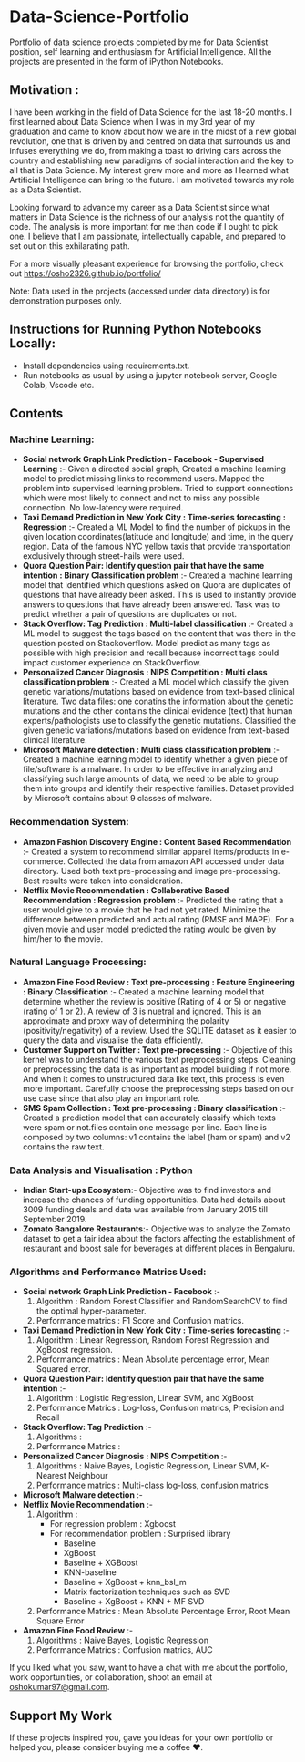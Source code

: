 # Data-Science-Portfolio
Portfolio of data science projects completed by me for Data Scientist position, self learning and enthusiasm for Artificial Intelligence. All the projects are presented in the form of iPython Notebooks.

## Motivation : 
I have been working in the field of Data Science for the last 18-20 months. I first learned about Data Science when I was in my 3rd year of my graduation and came to know about how we are in the midst of a new global revolution, one that is driven by and centred on data that surrounds us and infuses everything we do, from making a toast to driving cars across the country and establishing new paradigms of social interaction and the key to all that is Data Science. My interest grew more and more as I learned what Artificial Intelligence can bring to the future. I am motivated towards my role as a Data Scientist.

Looking forward to advance my career as a Data Scientist since what matters in Data Science is the richness of our analysis not the quantity of code. The analysis is more important for me than code if I ought to pick one. I believe that I am passionate, intellectually capable, and prepared to set out on this exhilarating path.

For a more visually pleasant experience for browsing the portfolio, check out 
https://osho2326.github.io/portfolio/

Note: Data used in the projects (accessed under data directory) is for demonstration purposes only.

## Instructions for Running Python Notebooks Locally:

- Install dependencies using requirements.txt.
- Run notebooks as usual by using a jupyter notebook server, Google Colab, Vscode etc.

## Contents

### Machine Learning:

- **Social network Graph Link Prediction - Facebook - Supervised Learning** :- Given a directed social graph, Created a machine learning model to predict missing links to recommend users. Mapped the problem into supervised learning problem. Tried to support connections which were most likely to connect and not to miss any possible connection. No low-latency were required.
- **Taxi Demand Prediction in New York City : Time-series forecasting : Regression** :-  Created a ML Model to find the number of pickups in the given location coordinates(latitude and longitude) and time, in the query region. Data of the famous NYC yellow taxis that provide transportation exclusively through street-hails were used.
- **Quora Question Pair: Identify question pair that have the same intention : Binary Classification problem** :- Created a machine learning model that identified which questions asked on Quora are duplicates of questions that have already been asked. This is used to instantly provide answers to questions that have already been answered. Task was to predict whether a pair of questions are duplicates or not.
- **Stack Overflow: Tag Prediction : Multi-label classification** :- Created a ML model to suggest the tags based on the content that was there in the question posted on Stackoverflow. Model predict as many tags as possible with high precision and recall because incorrect tags could impact customer experience on StackOverflow.
- **Personalized Cancer Diagnosis : NIPS Competition : Multi class classification problem** :- Created a ML model which classify the given genetic variations/mutations based on evidence from text-based clinical literature. Two data files: one conatins the information about the genetic mutations and the other contains the clinical evidence (text) that human experts/pathologists use to classify the genetic mutations. Classified the given genetic variations/mutations based on evidence from text-based clinical literature.
- **Microsoft Malware detection : Multi class classification problem** :- Created a machine learning model to identify whether a given piece of file/software is a malware. In order to be effective in analyzing and classifying such large amounts of data, we need to be able to group them into groups and identify their respective families. Dataset provided by Microsoft contains about 9 classes of malware.

### Recommendation System:

- **Amazon Fashion Discovery Engine : Content Based Recommendation** :- Created a system to recommend similar apparel items/products in e-commerce. Collected the data from amazon API accessed under data directory. Used both text pre-processing and image pre-processing. Best results were taken into consideration.
- **Netflix Movie Recommendation : Collaborative Based Recommendation : Regression problem** :- Predicted the rating that a user would give to a movie that he had not yet rated. Minimize the difference between predicted and actual rating (RMSE and MAPE). For a given movie and user model predicted the rating would be given by him/her to the movie.

### Natural Language Processing:

- **Amazon Fine Food Review : Text pre-processing : Feature Engineering : Binary Classification** :- Created a machine learning model that determine whether the review is positive (Rating of 4 or 5) or negative (rating of 1 or 2). A review of 3 is nuetral and ignored. This is an approximate and proxy way of determining the polarity (positivity/negativity) of a review. Used the SQLITE dataset as it easier to query the data and visualise the data efficiently.
- **Customer Support on Twitter : Text pre-processing** :- Objective of this kernel was to understand the various text preprocessing steps. Cleaning or preprocessing the data is as important as model building if not more. And when it comes to unstructured data like text, this process is even more important. Carefully choose the preprocessing steps based on our use case since that also play an important role.
- **SMS Spam Collection : Text pre-processing : Binary classification** :- Created a prediction model that can accurately classify which texts were spam
or not.files contain one message per line. Each line is composed by two columns: v1 contains the label (ham or spam) and v2 contains the raw text.

### Data Analysis and Visualisation : Python

- **Indian Start-ups Ecosystem**:- Objective was to find investors and increase the chances of funding opportunities. Data had details about 3009 funding deals and data was available from January 2015 till September 2019.
- **Zomato Bangalore Restaurants**:- Objective was to analyze the Zomato dataset to get a fair idea about the factors affecting the establishment of restaurant and boost sale for beverages at different places in Bengaluru.

### Algorithms and Performance Matrics Used:

- **Social network Graph Link Prediction - Facebook** :- 
    1. Algorithm : Random Forest Classifier and RandomSearchCV to find the optimal hyper-parameter.
    2. Performance matrics : F1 Score and Confusion matrics.
- **Taxi Demand Prediction in New York City : Time-series forecasting** :- 
    1. Algorithm : Linear Regression, Random Forest Regression and XgBoost regression.
    2. Performance matrics : Mean Absolute percentage error, Mean Squared error.
- **Quora Question Pair: Identify question pair that have the same intention** :- 
    1. Algorithm : Logistic Regression, Linear SVM, and XgBoost
    2. Performance Matrics : Log-loss, Confusion matrics, Precision and Recall
- **Stack Overflow: Tag Prediction** :- 
    1. Algorithms : 
    2. Performance Matrics :
- **Personalized Cancer Diagnosis : NIPS Competition** :- 
    1. Algorithms : Naive Bayes, Logistic Regression, Linear SVM, K-Nearest Neighbour
    2. Performance matrics : Multi-class log-loss, confusion matrics
- **Microsoft Malware detection** :- 
- **Netflix Movie Recommendation** :- 
    1. Algorithm :
        - For regression problem : Xgboost
        - For recommendation problem : Surprised library
            - Baseline
            - XgBoost
            - Baseline + XGBoost
            - KNN-baseline
            - Baseline + XgBoost + knn_bsl_m
            - Matrix factorization techniques such as SVD
            - Baseline + XgBoost + KNN + MF SVD
    2. Performance Matrics : Mean Absolute Percentage Error, Root Mean Square Error
- **Amazon Fine Food Review** :- 
    1. Algorithms : Naive Bayes, Logistic Regression 
    2. Performance Matrics : Confusion matrics, AUC

If you liked what you saw, want to have a chat with me about the portfolio, work opportunities, or collaboration, shoot an email at oshokumar97@gmail.com.

## Support My Work
If these projects inspired you, gave you ideas for your own portfolio or helped you, please consider buying me a coffee ❤️.
















 




   



